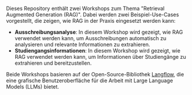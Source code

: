 Dieses Repository enthält zwei Workshops zum Thema "Retrieval Augmented Generation (RAG)".
Dabei werden zwei Beispiel-Use-Cases vorgestellt, die zeigen, wie RAG in der Praxis eingesetzt werden kann:

- **Ausschreibungsanalyse**: In diesem Workshop wird gezeigt, wie RAG verwendet werden kann, um Ausschreibungen automatisch zu analysieren und relevante Informationen zu extrahieren.
- **Studiengangsinformationen**: In diesem Workshop wird gezeigt, wie RAG verwendet werden kann, um Informationen über Studiengänge zu extrahieren und bereitzustellen.

Beide Workshops basieren auf der Open-Source-Bibliothek [Langflow](https://langflow.org/), die eine grafische Benutzeroberfläche für die Arbeit mit Large Language Models (LLMs) bietet.